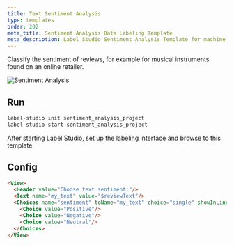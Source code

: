 ```yaml
---
title: Text Sentiment Analysis
type: templates
order: 202
meta_title: Sentiment Analysis Data Labeling Template
meta_description: Label Studio Sentiment Analysis Template for machine learning and data science data labeling projects.
---
```


Classify the sentiment of reviews, for example for musical instruments found on an online retailer.

<img src="/images/screens/text_classification.png" class="img-template-example" title="Sentiment Analysis" />

## Run

```bash
label-studio init sentiment_analysis_project
label-studio start sentiment_analysis_project 
```

After starting Label Studio, set up the labeling interface and browse to this template.

## Config 

```html
<View>
  <Header value="Choose text sentiment:"/>
  <Text name="my_text" value="$reviewText"/>
  <Choices name="sentiment" toName="my_text" choice="single" showInLine="true">
    <Choice value="Positive"/>
    <Choice value="Negative"/>
    <Choice value="Neutral"/>
  </Choices>
</View>
```

